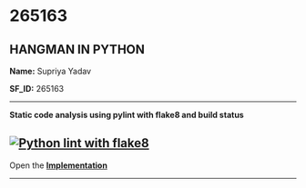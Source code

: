 # 265163
## HANGMAN IN PYTHON
**Name:** Supriya Yadav

**SF_ID:** 265163

-----

**Static code analysis using pylint with flake8 and build status**

[![Python lint with flake8](https://github.com/supriyayadav221/265163/actions/workflows/python-app.yml/badge.svg)](https://github.com/supriyayadav221/265163/actions/workflows/python-app.yml)
-----

Open the **[Implementation](https://github.com/supriyayadav221/265163/tree/master/Implementation)** 

-----

